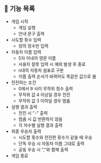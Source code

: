 ## 🚀 기능 목록

- 게임 시작
  - 게임 실행
  - 안내 문구 출력
- 시도할 횟수 입력
  - 양의 정수만 입력
- 자동차 이름 입력
  - 5자 이내의 영문 이름
  - 사용자 잘못 입력 시 예외 발생 후 종료
  - n대의 자동차 쉼표로 구분
  - 이름 출력 순서가 바뀌어도 똑같은 값으로 봄
- 전진하는 조건
  - 0에서 9 사이 무작위 정수 출력
  - 무작위 값 4 이상일 경우 전진
  - 무작위 값 3 이하일 경우 멈춤
- 실행 결과 출력
  - 전진 시 "-" 출력
  - 멈춤 시 값 반환하지 않음
  - 각 차수별 실행 결과 출력
- 최종 우승자 출력
  - 시도할 횟수와 전진한 횟수가 같을 때 우승
  - 단독 우승 시 자동차 이름 그대로 출력
  - 공동 우승 시 ","와 함께 출력
- 게임 종료
